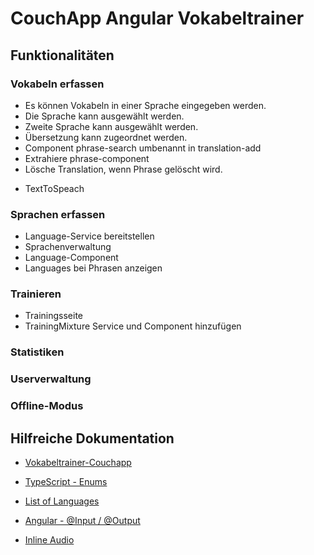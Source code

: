 CouchApp Angular Vokabeltrainer
===============================

## Funktionalitäten

### Vokabeln erfassen

+ Es können Vokabeln in einer Sprache eingegeben werden.
+ Die Sprache kann ausgewählt werden.
+ Zweite Sprache kann ausgewählt werden.
+ Übersetzung kann zugeordnet werden.
+ Component phrase-search umbenannt in translation-add
+ Extrahiere phrase-component
+ Lösche Translation, wenn Phrase gelöscht wird.
- TextToSpeach

### Sprachen erfassen

+ Language-Service bereitstellen
+ Sprachenverwaltung 
+ Language-Component
+ Languages bei Phrasen anzeigen

### Trainieren

+ Trainingsseite
+ TrainingMixture Service und Component hinzufügen

### Statistiken

### Userverwaltung

### Offline-Modus

## Hilfreiche Dokumentation

- [Vokabeltrainer-Couchapp](http://192.168.1.10:5984/vokabeltrainer/_design/couchapp/index.html)

- [TypeScript - Enums](https://www.typescriptlang.org/docs/handbook/enums.html)
- [List of Languages](https://en.wikipedia.org/wiki/List_of_ISO_639-1_codes)
- [Angular - @Input / @Output](https://angular.io/docs/ts/latest/cookbook/component-communication.html#!#parent-listens-for-child-event)
- [Inline Audio](https://stackoverflow.com/questions/17762763/play-wav-sound-file-encoded-in-base64-with-javascript)
